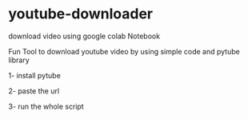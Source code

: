 # youtube-downloader

download video using google colab Notebook

Fun Tool to download youtube video by using simple code and  pytube library 

1- install pytube 

2- paste the url 

3- run the whole script 
